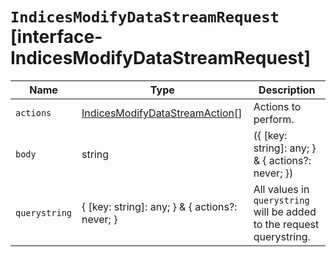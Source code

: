 # `IndicesModifyDataStreamRequest` [interface-IndicesModifyDataStreamRequest]

| Name | Type | Description |
| - | - | - |
| `actions` | [IndicesModifyDataStreamAction](./IndicesModifyDataStreamAction.md)[] | Actions to perform. |
| `body` | string | ({ [key: string]: any; } & { actions?: never; }) | All values in `body` will be added to the request body. |
| `querystring` | { [key: string]: any; } & { actions?: never; } | All values in `querystring` will be added to the request querystring. |
